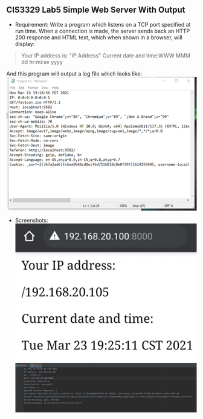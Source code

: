 ﻿## **CIS3329 Lab5 Simple Web Server With Output**
- Requirement:
Write a program which listens on a TCP port specified at run time. When a connection is made, the server sends back an HTTP 200 response and HTML text, which when shown in a browser, will display:

> Your IP address is: "IP Address"
> Current date and time:WWW MMM dd hr:mi:se yyyy

And this program will output a log file which looks like:
![](image/Example1.png)

- Screenshots:
![](image/Screenshot1.png)
![](image/Screenshot2.png)


